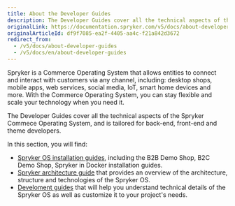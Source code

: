 ```yaml
---
title: About the Developer Guides
description: The Developer Guides cover all the technical aspects of the Spryker Commece Operating System, and is tailored for back-end, front-end and theme developers.
originalLink: https://documentation.spryker.com/v5/docs/about-developer-guides
originalArticleId: df9f7085-ea2f-4405-aa4c-f21a842d3672
redirect_from:
  - /v5/docs/about-developer-guides
  - /v5/docs/en/about-developer-guides
---
```


Spryker is a Commerce Operating System that allows entities to connect and interact with customers via any channel, including: desktop shops, mobile apps, web services, social media, IoT, smart home devices and more. With the Commerce Operating System, you can stay flexible and scale your technology when you need it.

The Developer Guides cover all the technical aspects of the Spryker Commece Operating System, and is tailored for back-end, front-end and theme developers.

In this section, you will find: 
* [Spryker OS installation guides](/docs/scos/dev/developer-guides/202005.0/installation/about-the-installation-guides.html), including the B2B Demo Shop, B2C Demo Shop,  Spryker in Docker installation guides.
* [Spryker architecture guide](/docs/scos/dev/developer-guides/202005.0/architecture-guide/about-the-architecture-guide.html) that provides an overview of the architecture, structure and technologies  of the Spryker OS.
* [Develoment guides](/docs/scos/dev/developer-guides/202005.0/development-guide/about-the-development-guide.html) that will help you understand technical details of the Spryker OS as well as customize it to your project's needs.
